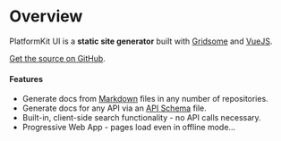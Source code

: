 # Overview

PlatformKit UI is a **static site generator** built with [Gridsome](https://www.gridsome.org) and [VueJS](https://www.vuejs.org).

[Get the source on GitHub](https://github.com/platform-kit/platformkit-ui).

#### Features

- Generate docs from [Markdown](https://www.markdownguide.org) files in any number of repositories.
- Generate docs for any API via an [API Schema](https://www.platformkit.com/docs/API/the-api-schema) file.
- Built-in, client-side search functionality - no API calls necessary.
- Progressive Web App - pages load even in offline mode...